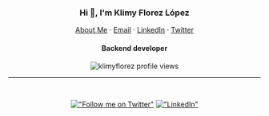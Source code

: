 <p align="center">
  <h3 align="center">Hi 👋, I'm Klimy Florez López</h3>
</p>
<p align="center">
    <a href="https://klimyflorez.github.io">About Me</a>
    ·
    <a href="mailto:ingklimyflorez@gmail.com">Email</a>
    ·
    <a href="https://linkedin.com/in/klimyflorez">LinkedIn</a>
    ·
    <a href="https://twitter.com/klimyflorez">Twitter</a>
</p>

<p align="center">
  <h4 align="center">Backend developer</h4>
</p>

<p align="center"> 
  <img align="center" src="https://komarev.com/ghpvc/?username=klimyflorez&color=blue&style=flat-square" alt="klimyflorez profile views" />
</p>

<hr/>
<div align="center"> 
<br />

[!["Follow me on Twitter"](https://img.shields.io/twitter/follow/hashirshoaeb?label=Follow%20me)](https://twitter.com/klimyflorez)
[!["LinkedIn"](https://img.shields.io/badge/LinkedIn-blue?style=flat&logo=linkedin&labelColor=blue)](https://www.linkedin.com/in/klimyflorez)

</div>

<!--
### Hi there 👋
**klimyflorez/klimyflorez** is a ✨ _special_ ✨ repository because its `README.md` (this file) appears on your GitHub profile.

Here are some ideas to get you started:

- 🔭 I’m currently working on ...
- 🌱 I’m currently learning ...
- 👯 I’m looking to collaborate on ...
- 🤔 I’m looking for help with ...
- 💬 Ask me about ...
- 📫 How to reach me: ...
- 😄 Pronouns: ...
- ⚡ Fun fact: ...
-->
